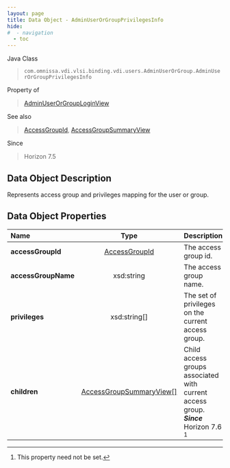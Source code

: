 ```yaml
---
layout: page
title: Data Object - AdminUserOrGroupPrivilegesInfo
hide:
#  - navigation
  - toc
---
```






Java Class
> `com.omnissa.vdi.vlsi.binding.vdi.users.AdminUserOrGroup.AdminUserOrGroupPrivilegesInfo`

Property of
> [AdminUserOrGroupLoginView](vdi.users.AdminUserOrGroup.AdminUserOrGroupLoginView.md#field_detail)

See also
> [AccessGroupId](vdi.entity.AccessGroupId.md), [AccessGroupSummaryView](vdi.users.AccessGroup.AccessGroupSummaryView.md)

Since
> Horizon 7.5


## Data Object Description

Represents access group and privileges mapping for the user or group.

## Data Object Properties

 Name | Type | Description
:---|:---:|:---
**accessGroupId**| [AccessGroupId](vdi.entity.AccessGroupId.md)|  The access group id.
**accessGroupName**|  xsd:string|  The access group name.
**privileges**|  xsd:string[]|  The set of privileges on the current access group.
**children**| [AccessGroupSummaryView[]](vdi.users.AccessGroup.AccessGroupSummaryView.md)|  Child access groups associated with current access group.  **_Since_** Horizon 7.6 [^1]
 


 


[^1]: This property need not be set.